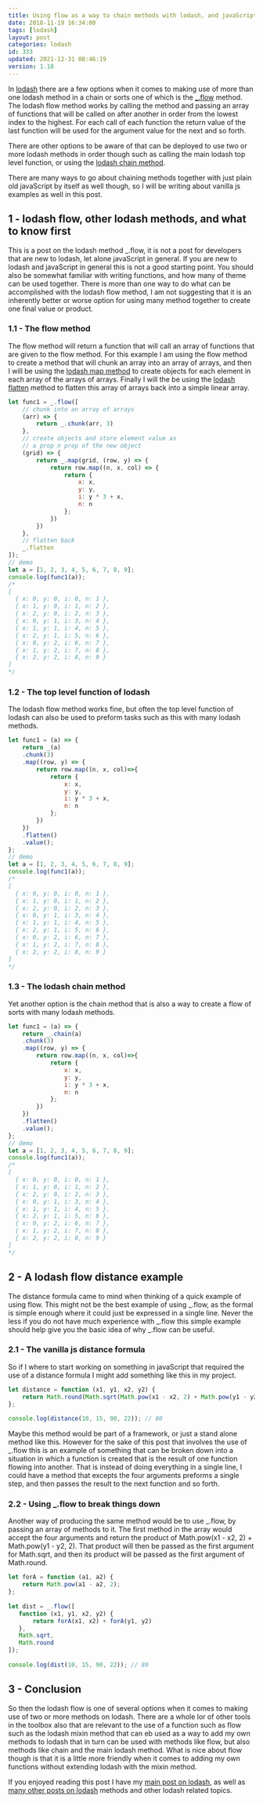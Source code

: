 ```yaml
---
title: Using flow as a way to chain methods with lodash, and javaScript
date: 2018-11-19 16:34:00
tags: [lodash]
layout: post
categories: lodash
id: 333
updated: 2021-12-31 08:46:19
version: 1.18
---
```


In [lodash](https://lodash.com/) there are a few options when  it comes to making use of more than one lodash method in a chain or sorts one of which is the [\_.flow](https://lodash.com/docs/4.17.4#flow) method. The lodash flow method works by calling the method and passing an array of functions that will be called on after another in order from the lowest index to the highest. For each call of each function the return value of the last function will be used for the argument value for the next and so forth.

There are other options to be aware of that can be deployed to use two or more lodash methods in order though such as calling the main lodash top level function, or using the [lodash chain method](/2018/11/11/lodash_chain/).

There are many ways to go about chaining methods together with just plain old javaScript by itself as well though, so I will be writing about vanilla js examples as well in this post. 

<!-- more -->

## 1 - lodash flow, other lodash methods, and what to know first

This is a post on the lodash method \_.flow, it is not a post for developers that are new to lodash, let alone javaScript in general. If you are new to lodash and javaScript in general this is not a good starting point. You should also be somewhat familiar with writing functions, and how many of theme can be used together. There is more than one way to do what can be accomplished with the lodash flow method, I am not suggesting that it is an inherently better or worse option for using many method together to create one final value or product.

### 1.1 - The flow method

The flow method will return a function that will call an array of functions that are given to the flow method. For this example I am using the flow method to create a method that will chunk an array into an array of arrays, and then I will be using the [lodash map method](/2018/02/02/lodash_map/) to create objects for each element in each array of the arrays of arrays. Finally I will the be using the [lodash flatten](/2018/08/12/lodash_flatten/) method to flatten this array of arrays back into a simple linear array.

```js
let func1 = _.flow([
    // chunk into an array of arrays
    (arr) => {
        return _.chunk(arr, 3)
    },
    // create objects and store element value as
    // a prop n prop of the new object
    (grid) => {
        return _.map(grid, (row, y) => {
            return row.map((n, x, col) => {
                return {
                    x: x,
                    y: y,
                    i: y * 3 + x,
                    n: n
                };
            })
        })
    },
    // flatten back
    _.flatten
]);
// demo
let a = [1, 2, 3, 4, 5, 6, 7, 8, 9];
console.log(func1(a));
/*
[ 
  { x: 0, y: 0, i: 0, n: 1 },
  { x: 1, y: 0, i: 1, n: 2 },
  { x: 2, y: 0, i: 2, n: 3 },
  { x: 0, y: 1, i: 3, n: 4 },
  { x: 1, y: 1, i: 4, n: 5 },
  { x: 2, y: 1, i: 5, n: 6 },
  { x: 0, y: 2, i: 6, n: 7 },
  { x: 1, y: 2, i: 7, n: 8 },
  { x: 2, y: 2, i: 8, n: 9 }
]
*/
```

### 1.2 - The top level function of lodash

The lodash flow method works fine, but often the top level function of lodash can also be used to preform tasks such as this with many lodash methods.

```js
let func1 = (a) => {
    return _(a)
    .chunk(3)
    .map((row, y) => {
        return row.map((n, x, col)=>{
            return {
                x: x,
                y: y,
                i: y * 3 + x,
                n: n
            };
        })
    })
    .flatten()
    .value();
};
// demo
let a = [1, 2, 3, 4, 5, 6, 7, 8, 9];
console.log(func1(a));
/*
[ 
  { x: 0, y: 0, i: 0, n: 1 },
  { x: 1, y: 0, i: 1, n: 2 },
  { x: 2, y: 0, i: 2, n: 3 },
  { x: 0, y: 1, i: 3, n: 4 },
  { x: 1, y: 1, i: 4, n: 5 },
  { x: 2, y: 1, i: 5, n: 6 },
  { x: 0, y: 2, i: 6, n: 7 },
  { x: 1, y: 2, i: 7, n: 8 },
  { x: 2, y: 2, i: 8, n: 9 }
]
*/
```

### 1.3 - The lodash chain method

Yet another option is the chain method that is also a way to create a flow of sorts with many lodash methods.

```js
let func1 = (a) => {
    return _.chain(a)
    .chunk(3)
    .map((row, y) => {
        return row.map((n, x, col)=>{
            return {
                x: x,
                y: y,
                i: y * 3 + x,
                n: n
            };
        })
    })
    .flatten()
    .value();
};
// demo
let a = [1, 2, 3, 4, 5, 6, 7, 8, 9];
console.log(func1(a));
/*
[ 
  { x: 0, y: 0, i: 0, n: 1 },
  { x: 1, y: 0, i: 1, n: 2 },
  { x: 2, y: 0, i: 2, n: 3 },
  { x: 0, y: 1, i: 3, n: 4 },
  { x: 1, y: 1, i: 4, n: 5 },
  { x: 2, y: 1, i: 5, n: 6 },
  { x: 0, y: 2, i: 6, n: 7 },
  { x: 1, y: 2, i: 7, n: 8 },
  { x: 2, y: 2, i: 8, n: 9 }
]
*/
```

## 2 - A lodash flow distance example

The distance formula came to mind when thinking of a quick example of using flow. This might not be the best example of using \_.flow, as the formal is simple enough where it could just be expressed in a single line. Never the less if you do not have much experience with \_.flow this simple example should help give you the basic idea of why \_.flow can be useful.

### 2.1 - The vanilla js distance formula

So if I where to start working on something in javaScript that required the use of a distance formula I might add something like this in my project.

```js
let distance = function (x1, y1, x2, y2) {
    return Math.round(Math.sqrt(Math.pow(x1 - x2, 2) + Math.pow(y1 - y2, 2)));
};
 
console.log(distance(10, 15, 90, 22)); // 80
```

Maybe this method would be part of a framework, or just a stand alone method like this. However for the sake of this post that involves the use of \_.flow this is an example of something that can be broken down into a situation in which a function is created that is the result of one function flowing into another. That is instead of doing everything in a single line, I could have a method that excepts the four arguments preforms a single step, and then passes the result to the next function and so forth.

### 2.2 - Using \_.flow to break things down

Another way of producing the same method would be to use \_.flow, by passing an array of methods to it. The first method in the array would accept the four arguments and return the product of Math.pow(x1 - x2, 2) + Math.pow(y1 - y2, 2). That product will then be passed as the first argument for Math.sqrt, and then its product will be passed as the first argument of Math.round.

```js
let forA = function (a1, a2) {
    return Math.pow(a1 - a2, 2);
};
 
let dist = _.flow([
   function (x1, y1, x2, y2) {
       return forA(x1, x2) + forA(y1, y2)
   },
   Math.sqrt,
   Math.round
]);
 
console.log(dist(10, 15, 90, 22)); // 80
```

## 3 - Conclusion

So then the lodash flow is one of several options when it comes to making use of two or more methods on lodash. There are a whole lor of other tools in the toolbox also that are relevant to the use of a function such as flow such as the lodash mixin method that can eb used as a way to add my own methods to lodash that in turn can be used with methods like flow, but also methods like chain and the main lodash method. What is nice about flow though is that it is a little more friendly when it comes to adding my own functions without extending lodash with the mixin method.

If you enjoyed reading this post I have my [main post on lodash](/2019/02/15/lodash/), as well as [many other posts on lodash](/categories/lodash/) methods and other lodash related topics.